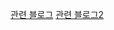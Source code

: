 [관련 블로그](https://velog.io/@recordsbeat/Project-Loom-%EC%83%88%EB%A1%9C%EC%9A%B4-%ED%8C%A8%EB%9F%AC%EB%8B%A4%EC%9E%84%EC%9D%BC%EA%B9%8C)
[관련 블로그2](http://gunsdevlog.blogspot.com/2020/09/java-project-loom-reactive-streams.html)